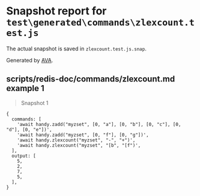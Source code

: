 # Snapshot report for `test\generated\commands\zlexcount.test.js`

The actual snapshot is saved in `zlexcount.test.js.snap`.

Generated by [AVA](https://ava.li).

## scripts/redis-doc/commands/zlexcount.md example 1

> Snapshot 1

    {
      commands: [
        'await handy.zadd("myzset", [0, "a"], [0, "b"], [0, "c"], [0, "d"], [0, "e"])',
        'await handy.zadd("myzset", [0, "f"], [0, "g"])',
        'await handy.zlexcount("myzset", "-", "+")',
        'await handy.zlexcount("myzset", "[b", "[f")',
      ],
      output: [
        5,
        2,
        7,
        5,
      ],
    }
